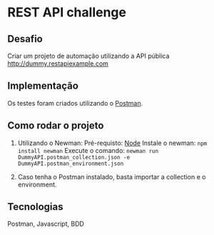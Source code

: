 # REST API challenge

## Desafio

Criar um projeto de automação utilizando a API pública http://dummy.restapiexample.com

## Implementação

Os testes foram criados utilizando o [Postman](https://www.postman.com/).

## Como rodar o projeto

1. Utilizando o Newman:
Pré-requisto: [Node](https://nodejs.org/en/download/)
Instale o newman: `npm install newman`
Execute o comando: `newman run DummyAPI.postman_collection.json -e DummyAPI.postman_environment.json`

3. Caso tenha o Postman instalado, basta importar a collection e o environment.

 ## Tecnologias
 Postman, Javascript, BDD
